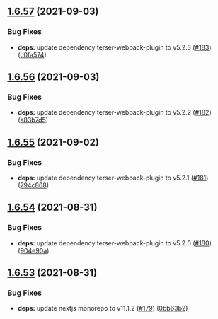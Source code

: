 ## [1.6.57](https://github.com/dds/bosabosa.org/compare/v1.6.56...v1.6.57) (2021-09-03)


### Bug Fixes

* **deps:** update dependency terser-webpack-plugin to v5.2.3 ([#183](https://github.com/dds/bosabosa.org/issues/183)) ([c0fa574](https://github.com/dds/bosabosa.org/commit/c0fa574f5242bb18e692a4be988d9451fc3c8acc))



## [1.6.56](https://github.com/dds/bosabosa.org/compare/v1.6.55...v1.6.56) (2021-09-03)


### Bug Fixes

* **deps:** update dependency terser-webpack-plugin to v5.2.2 ([#182](https://github.com/dds/bosabosa.org/issues/182)) ([a83b7d5](https://github.com/dds/bosabosa.org/commit/a83b7d5db61cf11f21eed542aeccf2d23ce168c5))



## [1.6.55](https://github.com/dds/bosabosa.org/compare/v1.6.54...v1.6.55) (2021-09-02)


### Bug Fixes

* **deps:** update dependency terser-webpack-plugin to v5.2.1 ([#181](https://github.com/dds/bosabosa.org/issues/181)) ([794c868](https://github.com/dds/bosabosa.org/commit/794c8689bea7c06af6d962438c269eab85dae536))



## [1.6.54](https://github.com/dds/bosabosa.org/compare/v1.6.53...v1.6.54) (2021-08-31)


### Bug Fixes

* **deps:** update dependency terser-webpack-plugin to v5.2.0 ([#180](https://github.com/dds/bosabosa.org/issues/180)) ([904e90a](https://github.com/dds/bosabosa.org/commit/904e90a3044969651f9873d91b340c038fe9c0dd))



## [1.6.53](https://github.com/dds/bosabosa.org/compare/v1.6.52...v1.6.53) (2021-08-31)


### Bug Fixes

* **deps:** update nextjs monorepo to v11.1.2 ([#179](https://github.com/dds/bosabosa.org/issues/179)) ([0bb63b2](https://github.com/dds/bosabosa.org/commit/0bb63b21684bc26d7b0c3668b59cf428fb7e8057))



